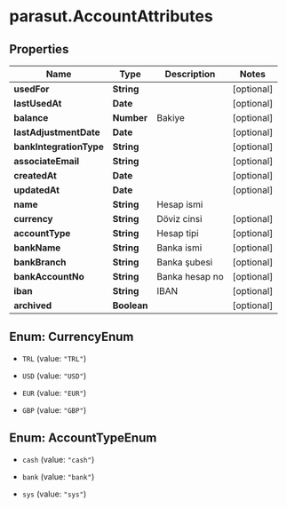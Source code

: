 # parasut.AccountAttributes

## Properties
Name | Type | Description | Notes
------------ | ------------- | ------------- | -------------
**usedFor** | **String** |  | [optional] 
**lastUsedAt** | **Date** |  | [optional] 
**balance** | **Number** | Bakiye | [optional] 
**lastAdjustmentDate** | **Date** |  | [optional] 
**bankIntegrationType** | **String** |  | [optional] 
**associateEmail** | **String** |  | [optional] 
**createdAt** | **Date** |  | [optional] 
**updatedAt** | **Date** |  | [optional] 
**name** | **String** | Hesap ismi | 
**currency** | **String** | Döviz cinsi | [optional] 
**accountType** | **String** | Hesap tipi | [optional] 
**bankName** | **String** | Banka ismi | [optional] 
**bankBranch** | **String** | Banka şubesi | [optional] 
**bankAccountNo** | **String** | Banka hesap no | [optional] 
**iban** | **String** | IBAN | [optional] 
**archived** | **Boolean** |  | [optional] 


<a name="CurrencyEnum"></a>
## Enum: CurrencyEnum


* `TRL` (value: `"TRL"`)

* `USD` (value: `"USD"`)

* `EUR` (value: `"EUR"`)

* `GBP` (value: `"GBP"`)




<a name="AccountTypeEnum"></a>
## Enum: AccountTypeEnum


* `cash` (value: `"cash"`)

* `bank` (value: `"bank"`)

* `sys` (value: `"sys"`)




